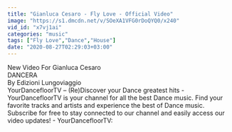```yaml
---
title: "Gianluca Cesaro - Fly Love - Official Video"
image: "https://s1.dmcdn.net/v/SOeXA1VFG0rDoQYQ0/x240"
vid_id: "x7vj1ai"
categories: "music"
tags: ["Fly Love","Dance","House"]
date: "2020-08-27T02:29:03+03:00"
---
```

New  Video For Gianluca Cesaro    <br>DANCERA    <br>By Edizioni Lungoviaggio  <br>YourDancefloorTV – (Re)Discover your Dance greatest hits - YourDancefloorTV is your channel for all the best Dance music. Find your favorite tracks and artists and experience the best of Dance music. Subscribe for free to stay connected to our channel and easily access our video updates! - YourDancefloorTV: 
